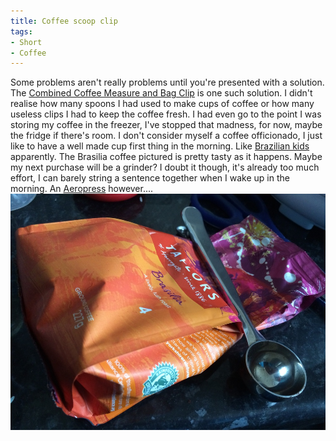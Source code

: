 ```yaml
---
title: Coffee scoop clip
tags:
- Short
- Coffee
---
```


Some problems aren't really problems until you're presented with a solution. The 
[Combined Coffee Measure and Bag Clip](http://www.amazon.co.uk/Kitchen-Craft-Stainless-Coffee-Measure/dp/B0001IX396) is one such solution. I didn't realise how many spoons I had used to make cups of coffee or how many useless clips I had to keep the coffee fresh. I had even go to the point I was storing my coffee in the freezer, I've stopped that madness, for now, maybe the fridge if there's room. 
I don't consider myself a coffee officionado, I just like to have a well made cup first thing in the morning. Like 
[Brazilian kids](http://youtu.be/JGjeaHe7GkY) apparently. The Brasilia coffee pictured is pretty tasty as it happens. 
Maybe my next purchase will be a grinder? I doubt it though, it's already too much effort, I can barely string a sentence together when I wake up in the morning. An 
[Aeropress](http://www.amazon.co.uk/Aerobie-AeroPress-80R08-Coffee-Maker/dp/B000GXZ2GS) however.... 
![](/images/static_52001c0be4b09bc7c9f838c9_52224ed3e4b0ba9919a3e0e1_54e9e6cde4b03ce768ada2d6_1424615121768_image.jpg)
